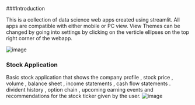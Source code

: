 ###Introduction

This is a collection of data science web apps created using streamlit.
All apps are compatible with either mobile or PC view.
View Themes can be changed by going into settings by clicking on the verticle ellipses on the top right corner of the webapp.

![image](https://github.com/Yash-29-10-2003/streamlit-apps/assets/89728102/0af04e93-6095-4386-9ded-c37a04958db6)


### Stock Application
Basic stock application that shows the company profile , stock price , volume , balance sheet , income statements , cash flow statements . divident history , option chain , upcoming earning events and recommendations for the stock ticker given by the user.
![image](https://github.com/Yash-29-10-2003/streamlit-apps/assets/89728102/a8227e36-199d-4e6c-8994-321640142fb1)
